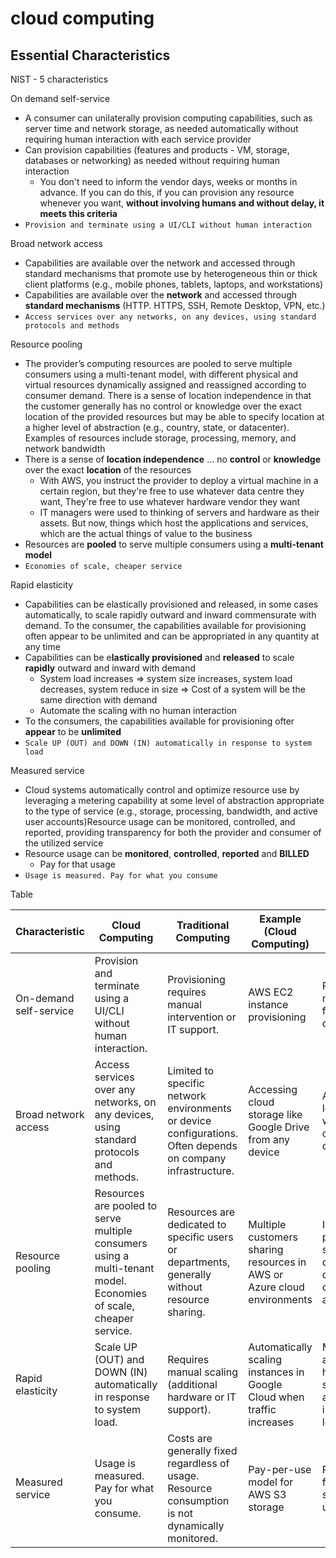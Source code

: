 # cloud computing

## Essential Characteristics

NIST - 5 characteristics

On demand self-service

- A consumer can unilaterally provision computing capabilities, such as server time and network storage, as needed automatically without requiring human interaction with each service provider
- Can provision capabilities (features and products - VM, storage, databases or networking) as needed without requiring human interaction 
  - You don't need to inform the vendor days, weeks or months in advance. If you can do this, if you can provision any resource whenever you want, **without involving humans and without delay, it meets this criteria**
- `Provision and terminate using a UI/CLI without human interaction`

Broad network access

- Capabilities are available over the network and accessed through standard mechanisms that promote use by heterogeneous thin or thick client platforms (e.g., mobile phones, tablets, laptops, and workstations)
- Capabilities are available over the **network** and accessed through **standard mechanisms** (HTTP. HTTPS, SSH, Remote Desktop, VPN, etc.)
- `Access services over any networks, on any devices, using standard protocols and methods`

Resource pooling

- The provider’s computing resources are pooled to serve multiple consumers using a multi-tenant model, with different physical and virtual resources dynamically assigned and reassigned according to consumer demand. There is a sense of location independence in that the customer generally has no control or knowledge over the exact location of the provided resources but may be able to specify location at a higher level of abstraction (e.g., country, state, or datacenter). Examples of resources include storage, processing, memory, and network bandwidth
- There is a sense of **location independence** ... no **control** or **knowledge** over the exact **location** of the resources
  - With AWS, you instruct the provider to deploy a virtual machine in a certain region, but they're free to use whatever data centre they want, They're free to use whatever hardware vendor they want
  - IT managers were used to thinking of servers and hardware as their assets. But now, things which host the applications and services, which are the actual things of value to the business
- Resources are **pooled** to serve multiple consumers using a **multi-tenant model**
- `Economies of scale, cheaper service`

Rapid elasticity

- Capabilities can be elastically provisioned and released, in some cases automatically, to scale rapidly outward and inward commensurate with demand. To the consumer, the capabilities available for provisioning often appear to be unlimited and can be appropriated in any quantity at any time
- Capabilities can be e**lastically provisioned** and **released** to scale **rapidly** outward and inward with demand
  - System load increases => system size increases, system load decreases, system reduce in size => Cost of a system will be the same direction with demand
  - Automate the scaling with no human interaction
- To the consumers, the capabilities available for provisioning ofter **appear** to be **unlimited**
- `Scale UP (OUT) and DOWN (IN) automatically in response to system load`

Measured service 

- Cloud systems automatically control and optimize resource use by leveraging a metering capability at some level of abstraction appropriate to the type of service (e.g., storage, processing, bandwidth, and active user accounts)Resource usage can be monitored, controlled, and reported, providing transparency for both the provider and consumer of the utilized service
- Resource usage can be **monitored**, **controlled**, **reported** and **BILLED**
  - Pay for that usage
- `Usage is measured. Pay for what you consume`

Table

| Characteristic           | Cloud Computing                                                                                                     | Traditional Computing                                                                                   | Example (Cloud Computing)                                                | Example (Traditional Computing)                                             |
|--------------------------|---------------------------------------------------------------------------------------------------------------------|---------------------------------------------------------------------------------------------------------|-------------------------------------------------------------------------|------------------------------------------------------------------------------|
| On-demand self-service    | Provision and terminate using a UI/CLI without human interaction.                                                   | Provisioning requires manual intervention or IT support.                                                 | AWS EC2 instance provisioning                                            | Requesting a new server from the IT department                               |
| Broad network access      | Access services over any networks, on any devices, using standard protocols and methods.                            | Limited to specific network environments or device configurations. Often depends on company infrastructure.| Accessing cloud storage like Google Drive from any device                 | Accessing a local server within a company office only                        |
| Resource pooling          | Resources are pooled to serve multiple consumers using a multi-tenant model. Economies of scale, cheaper service.   | Resources are dedicated to specific users or departments, generally without resource sharing.             | Multiple customers sharing resources in AWS or Azure cloud environments  | Individual physical servers dedicated to departments or applications         |
| Rapid elasticity          | Scale UP (OUT) and DOWN (IN) automatically in response to system load.                                              | Requires manual scaling (additional hardware or IT support).                                             | Automatically scaling instances in Google Cloud when traffic increases  | Manually adding more hardware to a server to accommodate increasing load      |
| Measured service          | Usage is measured. Pay for what you consume.                                                                        | Costs are generally fixed regardless of usage. Resource consumption is not dynamically monitored.        | Pay-per-use model for AWS S3 storage                                     | Paying for a full physical server even if underutilized                       |
